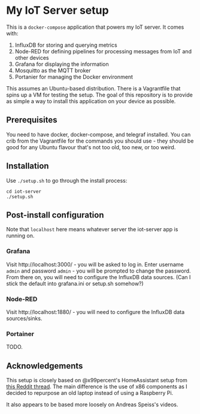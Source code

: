 # My IoT Server setup

This is a `docker-compose` application that powers my IoT server. It comes with:

1. InfluxDB for storing and querying metrics
2. Node-RED for defining pipelines for processing messages from IoT and other devices
3. Grafana for displaying the information
4. Mosquitto as the MQTT broker
5. Portanier for managing the Docker environment

This assumes an Ubuntu-based distribution. There is a Vagrantfile that spins up a VM for testing
the setup. The goal of this repository is to provide as simple a way to install this application
on your device as possible.

## Prerequisites

You need to have docker, docker-compose, and telegraf installed. You can crib from the Vagrantfile
for the commands you should use - they should be good for any Ubuntu flavour that's not too old,
too new, or too weird.

## Installation

Use `./setup.sh` to go through the install process:

```
cd iot-server
./setup.sh
```

## Post-install configuration

Note that `localhost` here means whatever server the iot-server app is running on.

### Grafana

Visit http://localhost:3000/ - you will be asked to log in. Enter username `admin` and password
`admin` - you will be prompted to change the password. From there on, you will need to configure
the InfluxDB data sources. (Can I stick the default into grafana.ini or setup.sh somehow?)

### Node-RED

Visit http://localhost:1880/ - you will need to configure the InfluxDB data sources/sinks.

### Portainer

TODO.

## Acknowledgements

This setup is closely based on @x99percent's HomeAssistant setup from [this Reddit thread](https://www.reddit.com/r/homeassistant/comments/895iw6/my_home_assistant_setup_rpi_3b_docker_compose/). The main difference is the use of x86 components
as I decided to repurpose an old laptop instead of using a Raspberry Pi.

It also appears to be based more loosely on Andreas Speiss's videos.

